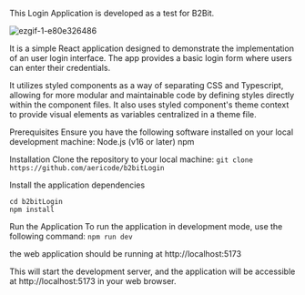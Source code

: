 This Login Application is developed as a test for B2Bit.

![ezgif-1-e80e326486](https://github.com/aericode/b2bitLogin/assets/38056291/aa2d26d5-5064-443b-b49d-c046ac4147cf)

It is a simple React application designed to demonstrate the implementation of an user login interface. The app provides a basic login form where users can enter their credentials.

It utilizes styled components as a way of separating CSS and Typescript, allowing for more modular and maintainable code by defining styles directly within the component files.
It also uses styled component's theme context to provide visual elements as variables centralized in a theme file.

Prerequisites
Ensure you have the following software installed on your local development machine:
Node.js (v16 or later)
npm

Installation
Clone the repository to your local machine:
`git clone https://github.com/aericode/b2bitLogin`

Install the application dependencies
```
cd b2bitLogin
npm install
```

Run the Application
To run the application in development mode, use the following command:
`npm run dev`

the web application should be running at http://localhost:5173

This will start the development server, and the application will be accessible at http://localhost:5173 in your web browser.
